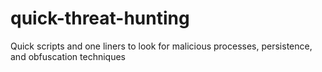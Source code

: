 # quick-threat-hunting
Quick scripts and one liners to look for malicious processes, persistence, and obfuscation techniques
